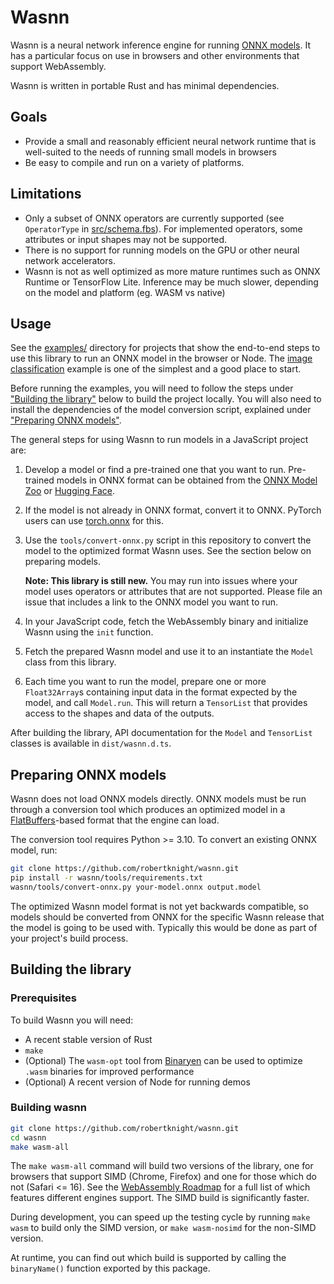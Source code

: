 # Wasnn

Wasnn is a neural network inference engine for running [ONNX
models](https://onnx.ai). It has a particular focus on use in browsers and
other environments that support WebAssembly.

Wasnn is written in portable Rust and has minimal dependencies.

## Goals

 - Provide a small and reasonably efficient neural network runtime that is
   well-suited to the needs of running small models in browsers
 - Be easy to compile and run on a variety of platforms.

## Limitations

 - Only a subset of ONNX operators are currently supported (see `OperatorType` in [src/schema.fbs](src/schema.fbs)). For implemented operators, some attributes or input shapes may not be supported.
 - There is no support for running models on the GPU or other neural network
   accelerators.
 - Wasnn is not as well optimized as more mature runtimes such as ONNX Runtime or TensorFlow Lite. Inference may be much slower, depending on the model and platform (eg. WASM vs native)

## Usage

See the [examples/](examples/) directory for projects that show the end-to-end steps to
use this library to run an ONNX model in the browser or Node. The [image
classification](examples/image-classification/) example is one of the simplest
and a good place to start.

Before running the examples, you will need to follow the steps under ["Building
the library"](#building-the-library) below to build the project locally. You
will also need to install the dependencies of the model conversion script,
explained under ["Preparing ONNX models"](#preparing-onnx-models).

The general steps for using Wasnn to run models in a JavaScript project are:

 1. Develop a model or find a pre-trained one that you want to run. Pre-trained
    models in ONNX format can be obtained from the [ONNX Model Zoo](https://github.com/onnx/models)
    or [Hugging Face](https://huggingface.co/docs/transformers/serialization).
 2. If the model is not already in ONNX format, convert it to ONNX. PyTorch
    users can use [torch.onnx](https://pytorch.org/docs/stable/onnx.html) for this.
 3. Use the `tools/convert-onnx.py` script in this repository to convert the model
    to the optimized format Wasnn uses. See the section below on preparing models.

    **Note: This library is still new.** You may run into issues where your model
    uses operators or attributes that are not supported. Please file an issue
    that includes a link to the ONNX model you want to run.

 4. In your JavaScript code, fetch the WebAssembly binary and initialize Wasnn
    using the `init` function.
 5. Fetch the prepared Wasnn model and use it to an instantiate the `Model`
    class from this library.
 6. Each time you want to run the model, prepare one or more `Float32Array`s
    containing input data in the format expected by the model, and call
    `Model.run`. This will return a `TensorList` that provides access to the
    shapes and data of the outputs.

After building the library, API documentation for the `Model` and `TensorList`
classes is available in `dist/wasnn.d.ts`.

## Preparing ONNX models

Wasnn does not load ONNX models directly. ONNX models must be run through a
conversion tool which produces an optimized model in a
[FlatBuffers](https://google.github.io/flatbuffers/)-based format that the
engine can load.

The conversion tool requires Python >= 3.10. To convert an existing ONNX model,
run:

```sh
git clone https://github.com/robertknight/wasnn.git
pip install -r wasnn/tools/requirements.txt
wasnn/tools/convert-onnx.py your-model.onnx output.model
```

The optimized Wasnn model format is not yet backwards compatible, so models
should be converted from ONNX for the specific Wasnn release that the model is
going to be used with. Typically this would be done as part of your project's
build process.

## Building the library

### Prerequisites

To build Wasnn you will need:

 - A recent stable version of Rust
 - `make`
 - (Optional) The `wasm-opt` tool from [Binaryen](https://github.com/WebAssembly/binaryen)
   can be used to optimize `.wasm` binaries for improved performance
 - (Optional) A recent version of Node for running demos

### Building wasnn

```sh
git clone https://github.com/robertknight/wasnn.git
cd wasnn
make wasm-all
```

The `make wasm-all` command will build two versions of the library, one for
browsers that support SIMD (Chrome, Firefox) and one for those which do not
(Safari <= 16). See the [WebAssembly Roadmap](https://webassembly.org/roadmap/)
for a full list of which features different engines support. The SIMD build
is significantly faster.

During development, you can speed up the testing cycle by running `make wasm`
to build only the SIMD version, or `make wasm-nosimd` for the non-SIMD version.

At runtime, you can find out which build is supported by calling the `binaryName()`
function exported by this package.
